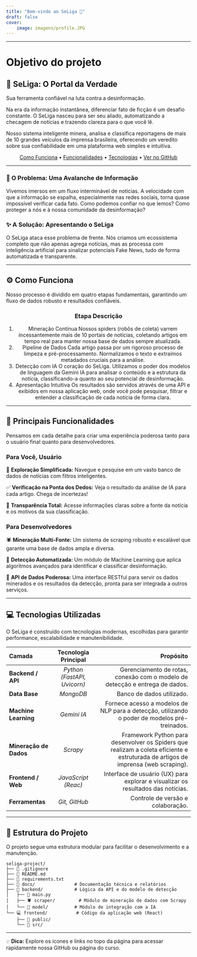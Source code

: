 ```yaml
---
title: "Bem-vindo ao SeLiga 👋"
draft: false
cover:
    image: imagens/profile.JPG
---
```

---
# Objetivo do projeto

## 🔎 SeLiga: O Portal da Verdade
Sua ferramenta confiável na luta contra a desinformação.

Na era da informação instantânea, diferenciar fato de ficção é um desafio constante. O SeLiga nasceu para ser seu aliado, automatizando a checagem de notícias e trazendo clareza para o que você lê.

Nosso sistema inteligente minera, analisa e classifica reportagens de mais de 10 grandes veículos da imprensa brasileira, oferecendo um veredito sobre sua confiabilidade em uma plataforma web simples e intuitiva.

<p align="center">
<a href="#-como-funciona">Como Funciona</a> •
<a href="#-principais-funcionalidades">Funcionalidades</a> •
<a href="#-tecnologias-utilizadas">Tecnologias</a> •
<a href="https://github.com/unb-mds/2025-2-SeLiga" target="_blank">Ver no GitHub</a>
</p>

---

### 🎯 O Problema: Uma Avalanche de Informação
Vivemos imersos em um fluxo interminável de notícias. A velocidade com que a informação se espalha, especialmente nas redes sociais, torna quase impossível verificar cada fato. Como podemos confiar no que lemos? Como proteger a nós e à nossa comunidade da desinformação?

### ✨ A Solução: Apresentando o SeLiga
O SeLiga ataca esse problema de frente. Nós criamos um ecossistema completo que não apenas agrega notícias, mas as processa com inteligência artificial para sinalizar potenciais Fake News, tudo de forma automatizada e transparente.

---

## ⚙️ Como Funciona
Nosso processo é dividido em quatro etapas fundamentais, garantindo um fluxo de dados robusto e resultados confiáveis.

<div align="center">

### Etapa Descrição
1. Mineração Contínua	Nossos spiders (robôs de coleta) varrem incessantemente mais de 10 portais de notícias, coletando artigos em tempo real para manter nossa base de dados sempre atualizada.
2. Pipeline de Dados	Cada artigo passa por um rigoroso processo de limpeza e pré-processamento. Normalizamos o texto e extraímos metadados cruciais para a análise.
3. Detecção com IA	O coração do SeLiga. Utilizamos o poder dos modelos de linguagem da Gemini IA para analisar o conteúdo e a estrutura da notícia, classificando-a quanto ao seu potencial de desinformação.
4. Apresentação Intuitiva	Os resultados são servidos através de uma API e exibidos em nossa aplicação web, onde você pode pesquisar, filtrar e entender a classificação de cada notícia de forma clara.

</div>

---

## 🚀 Principais Funcionalidades
Pensamos em cada detalhe para criar uma experiência poderosa tanto para o usuário final quanto para desenvolvedores.

### Para Você, Usuário
🔎 **Exploração Simplificada:** Navegue e pesquise em um vasto banco de dados de notícias com filtros inteligentes.

✅ **Verificação na Ponta dos Dedos:** Veja o resultado da análise de IA para cada artigo. Chega de incertezas!

🤝 **Transparência Total:** Acesse informações claras sobre a fonte da notícia e os motivos da sua classificação.

### Para Desenvolvedores
🕷️ **Mineração Multi-Fonte:** Um sistema de scraping robusto e escalável que garante uma base de dados ampla e diversa.

🤖 **Detecção Automatizada:** Um módulo de Machine Learning que aplica algoritmos avançados para identificar e classificar desinformação.

🔌 **API de Dados Poderosa:** Uma interface RESTful para servir os dados minerados e os resultados da detecção, pronta para ser integrada a outros serviços.

---

## 💻 Tecnologias Utilizadas
O SeLiga é construído com tecnologias modernas, escolhidas para garantir performance, escalabilidade e manutenibilidade.

| Camada | Tecnologia Principal | Propósito |
| :--- | :---: | ---: |
| **Backend / API** | *Python (FastAPI, Uvicorn)* | Gerenciamento de rotas, conexão com o modelo de detecção e entrega de dados. |
| **Data Base** | *MongoDB*  | Banco de dados utilizado.|
| **Machine Learning**| *Gemini IA* | Fornece acesso a modelos de NLP para a detecção, utilizando o poder de modelos pré-treinados.|
| **Mineração de Dados**| *Scrapy* |	Framework Python para desenvolver os Spiders que realizam a coleta eficiente e estruturada de artigos de imprensa (web scraping).| 
| **Frontend / Web** | *JavaScript (Reac)* | Interface de usuário (UX) para explorar e visualizar os resultados das notícias. |
| **Ferramentas** | *Git, GitHub* | Controle de versão e colaboração. |

---

## 📁 Estrutura do Projeto
O projeto segue uma estrutura modular para facilitar o desenvolvimento e a manutenção.

```
seliga-project/
├── 📄 .gitignore
├── 📄 README.md
├── 📄 requirements.txt
├── 📂 docs/               # Documentação técnica e relatórios
├── 🚀 backend/            # Lógica da API e do modelo de detecção
│   ├── 🐍 main.py
│   ├── 🕷️ scraper/         # Módulo de mineração de dados com Scrapy
│   └── 🧠 model/          # Módulo de integração com a IA
└── 💻 frontend/           # Código da aplicação web (React)
    ├── 📁 public/
    └── 📁 src/

```

---

💡 **Dica:** Explore os ícones e links no topo da página para acessar rapidamente nossa GitHub ou página do curso.
